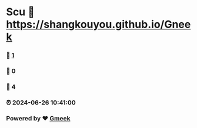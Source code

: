 # Scu :link: https://shangkouyou.github.io/Gneek 
### :page_facing_up: [1](https://shangkouyou.github.io/Gneek/tag.html) 
### :speech_balloon: 0 
### :hibiscus: 4 
### :alarm_clock: 2024-06-26 10:41:00 
### Powered by :heart: [Gmeek](https://github.com/Meekdai/Gmeek)
